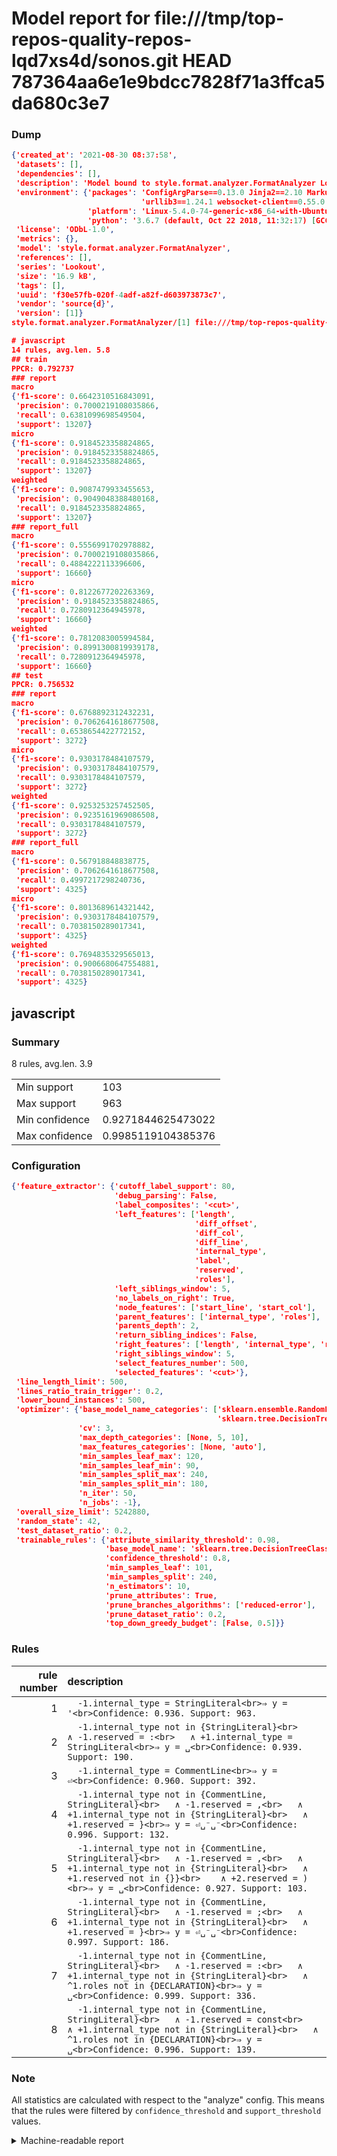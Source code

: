 # Model report for file:///tmp/top-repos-quality-repos-lqd7xs4d/sonos.git HEAD 787364aa6e1e9bdcc7828f71a3ffca5da680c3e7

### Dump

```json
{'created_at': '2021-08-30 08:37:58',
 'datasets': [],
 'dependencies': [],
 'description': 'Model bound to style.format.analyzer.FormatAnalyzer Lookout analyzer.',
 'environment': {'packages': 'ConfigArgParse==0.13.0 Jinja2==2.10 MarkupSafe==1.1.1 PyStemmer==1.3.0 PyYAML==5.1 Pympler==0.5 SQLAlchemy==1.2.10 SQLAlchemy-Utils==0.33.3 asdf==2.3.2 bblfsh==2.12.7 boto==2.49.0 boto3==1.9.130 botocore==1.12.130 cachetools==2.0.1 certifi==2019.3.9 chardet==3.0.4 clint==0.5.1 docker==3.7.0 docker-pycreds==0.4.0 dulwich==0.19.11 grpcio==1.19.0 grpcio-tools==1.19.0 humanfriendly==4.16.1 humanize==0.5.1 idna==2.8 jmespath==0.9.4 jsonschema==2.6.0 lookout-sdk==0.4.1 lookout-sdk-ml==0.19.0 lookout-style==0.2.0 lz4==2.1.6 modelforge==0.12.1 numpy==1.16.2 packaging==19.0 pandas==0.22.0 pip==19.0.3 protobuf==3.7.0 psycopg2-binary==2.7.5 pygtrie==2.3 pyparsing==2.3.1 python-dateutil==2.8.0 python-igraph==0.7.1.post6 pytz==2019.1 requests==2.21.0 requirements-parser==0.2.0 scikit-learn==0.20.1 scikit-optimize==0.5.2 scipy==1.2.1 semantic-version==2.6.0 setuptools==40.8.0 six==1.12.0 smart-open==1.8.1 sourced-ml==0.8.2 spdx==2.5.0 stringcase==1.2.0 tabulate==0.8.2 tqdm==4.31.1 '
                             'urllib3==1.24.1 websocket-client==0.55.0 xxhash==1.3.0',
                 'platform': 'Linux-5.4.0-74-generic-x86_64-with-Ubuntu-18.04-bionic',
                 'python': '3.6.7 (default, Oct 22 2018, 11:32:17) [GCC 8.2.0]'},
 'license': 'ODbL-1.0',
 'metrics': {},
 'model': 'style.format.analyzer.FormatAnalyzer',
 'references': [],
 'series': 'Lookout',
 'size': '16.9 kB',
 'tags': [],
 'uuid': 'f30e57fb-020f-4adf-a82f-d603973873c7',
 'vendor': 'source{d}',
 'version': [1]}
style.format.analyzer.FormatAnalyzer/[1] file:///tmp/top-repos-quality-repos-lqd7xs4d/sonos.git 787364aa6e1e9bdcc7828f71a3ffca5da680c3e7

# javascript
14 rules, avg.len. 5.8
## train
PPCR: 0.792737
### report
macro
{'f1-score': 0.6642310516843091,
 'precision': 0.7000219108035866,
 'recall': 0.6381099698549504,
 'support': 13207}
micro
{'f1-score': 0.9184523358824865,
 'precision': 0.9184523358824865,
 'recall': 0.9184523358824865,
 'support': 13207}
weighted
{'f1-score': 0.9087479933455653,
 'precision': 0.9049048388480168,
 'recall': 0.9184523358824865,
 'support': 13207}
### report_full
macro
{'f1-score': 0.5556991702978882,
 'precision': 0.7000219108035866,
 'recall': 0.4884222113396606,
 'support': 16660}
micro
{'f1-score': 0.8122677202263369,
 'precision': 0.9184523358824865,
 'recall': 0.7280912364945978,
 'support': 16660}
weighted
{'f1-score': 0.7812083005994584,
 'precision': 0.8991300819939178,
 'recall': 0.7280912364945978,
 'support': 16660}
## test
PPCR: 0.756532
### report
macro
{'f1-score': 0.6768892312432231,
 'precision': 0.7062641618677508,
 'recall': 0.6538654422772152,
 'support': 3272}
micro
{'f1-score': 0.9303178484107579,
 'precision': 0.9303178484107579,
 'recall': 0.9303178484107579,
 'support': 3272}
weighted
{'f1-score': 0.9253253257452505,
 'precision': 0.9235161969086508,
 'recall': 0.9303178484107579,
 'support': 3272}
### report_full
macro
{'f1-score': 0.567918848838775,
 'precision': 0.7062641618677508,
 'recall': 0.4997217298240736,
 'support': 4325}
micro
{'f1-score': 0.8013689614321442,
 'precision': 0.9303178484107579,
 'recall': 0.7038150289017341,
 'support': 4325}
weighted
{'f1-score': 0.7694835329565013,
 'precision': 0.9006680647554881,
 'recall': 0.7038150289017341,
 'support': 4325}
```

## javascript
### Summary
8 rules, avg.len. 3.9

| | |
|-|-|
|Min support|103|
|Max support|963|
|Min confidence|0.9271844625473022|
|Max confidence|0.9985119104385376|

### Configuration

```json
{'feature_extractor': {'cutoff_label_support': 80,
                       'debug_parsing': False,
                       'label_composites': '<cut>',
                       'left_features': ['length',
                                         'diff_offset',
                                         'diff_col',
                                         'diff_line',
                                         'internal_type',
                                         'label',
                                         'reserved',
                                         'roles'],
                       'left_siblings_window': 5,
                       'no_labels_on_right': True,
                       'node_features': ['start_line', 'start_col'],
                       'parent_features': ['internal_type', 'roles'],
                       'parents_depth': 2,
                       'return_sibling_indices': False,
                       'right_features': ['length', 'internal_type', 'reserved', 'roles'],
                       'right_siblings_window': 5,
                       'select_features_number': 500,
                       'selected_features': '<cut>'},
 'line_length_limit': 500,
 'lines_ratio_train_trigger': 0.2,
 'lower_bound_instances': 500,
 'optimizer': {'base_model_name_categories': ['sklearn.ensemble.RandomForestClassifier',
                                              'sklearn.tree.DecisionTreeClassifier'],
               'cv': 3,
               'max_depth_categories': [None, 5, 10],
               'max_features_categories': [None, 'auto'],
               'min_samples_leaf_max': 120,
               'min_samples_leaf_min': 90,
               'min_samples_split_max': 240,
               'min_samples_split_min': 180,
               'n_iter': 50,
               'n_jobs': -1},
 'overall_size_limit': 5242880,
 'random_state': 42,
 'test_dataset_ratio': 0.2,
 'trainable_rules': {'attribute_similarity_threshold': 0.98,
                     'base_model_name': 'sklearn.tree.DecisionTreeClassifier',
                     'confidence_threshold': 0.8,
                     'min_samples_leaf': 101,
                     'min_samples_split': 240,
                     'n_estimators': 10,
                     'prune_attributes': True,
                     'prune_branches_algorithms': ['reduced-error'],
                     'prune_dataset_ratio': 0.2,
                     'top_down_greedy_budget': [False, 0.5]}}
```

### Rules

| rule number | description |
|----:|:-----|
| 1 | `  -1.internal_type = StringLiteral<br>⇒ y = '<br>Confidence: 0.936. Support: 963.` |
| 2 | `  -1.internal_type not in {StringLiteral}<br>	∧ -1.reserved = :<br>	∧ +1.internal_type = StringLiteral<br>⇒ y = ␣<br>Confidence: 0.939. Support: 190.` |
| 3 | `  -1.internal_type = CommentLine<br>⇒ y = ⏎<br>Confidence: 0.960. Support: 392.` |
| 4 | `  -1.internal_type not in {CommentLine, StringLiteral}<br>	∧ -1.reserved = ,<br>	∧ +1.internal_type not in {StringLiteral}<br>	∧ +1.reserved = }<br>⇒ y = ⏎␣⁻␣⁻<br>Confidence: 0.996. Support: 132.` |
| 5 | `  -1.internal_type not in {CommentLine, StringLiteral}<br>	∧ -1.reserved = ,<br>	∧ +1.internal_type not in {StringLiteral}<br>	∧ +1.reserved not in {}}<br>	∧ +2.reserved = )<br>⇒ y = ␣<br>Confidence: 0.927. Support: 103.` |
| 6 | `  -1.internal_type not in {CommentLine, StringLiteral}<br>	∧ -1.reserved = ;<br>	∧ +1.internal_type not in {StringLiteral}<br>	∧ +1.reserved = }<br>⇒ y = ⏎␣⁻␣⁻<br>Confidence: 0.997. Support: 186.` |
| 7 | `  -1.internal_type not in {CommentLine, StringLiteral}<br>	∧ -1.reserved = :<br>	∧ +1.internal_type not in {StringLiteral}<br>	∧ ^1.roles not in {DECLARATION}<br>⇒ y = ␣<br>Confidence: 0.999. Support: 336.` |
| 8 | `  -1.internal_type not in {CommentLine, StringLiteral}<br>	∧ -1.reserved = const<br>	∧ +1.internal_type not in {StringLiteral}<br>	∧ ^1.roles not in {DECLARATION}<br>⇒ y = ␣<br>Confidence: 0.996. Support: 139.` |

### Note
All statistics are calculated with respect to the "analyze" config. This means that the rules were filtered by
`confidence_threshold` and `support_threshold` values.

<details>
    <summary>Machine-readable report</summary>
```json
{"javascript": {"avg_rule_len": 3.875, "max_conf": 0.9985119104385376, "max_support": 963, "min_conf": 0.9271844625473022, "min_support": 103, "num_rules": 8}}
```
</details>
